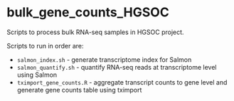 # bulk_gene_counts_HGSOC

Scripts to process bulk RNA-seq samples in HGSOC project.

Scripts to run in order are:
- `salmon_index.sh` - generate transcriptome index for Salmon
- `salmon_quantify.sh` - quantify RNA-seq reads at transcriptome level using Salmon
- `tximport_gene_counts.R` - aggregate transcript counts to gene level and generate gene counts table using tximport

